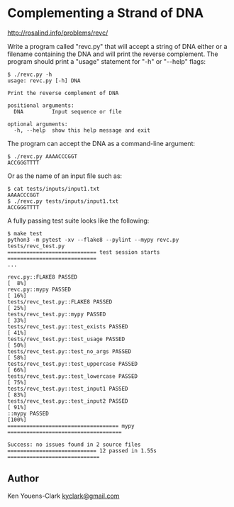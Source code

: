 # Complementing a Strand of DNA

http://rosalind.info/problems/revc/

Write a program called "revc.py" that will accept a string of DNA either or a filename containing the DNA and will print the reverse complement.
The program should print a "usage" statement for "-h" or "--help" flags:

```
$ ./revc.py -h
usage: revc.py [-h] DNA

Print the reverse complement of DNA

positional arguments:
  DNA         Input sequence or file

optional arguments:
  -h, --help  show this help message and exit
```

The program can accept the DNA as a command-line argument:

```
$ ./revc.py AAAACCCGGT
ACCGGGTTTT
```

Or as the name of an input file such as:

```
$ cat tests/inputs/input1.txt
AAAACCCGGT
$ ./revc.py tests/inputs/input1.txt
ACCGGGTTTT
```

A fully passing test suite looks like the following:

```
$ make test
python3 -m pytest -xv --flake8 --pylint --mypy revc.py tests/revc_test.py
============================ test session starts ============================
...

revc.py::FLAKE8 PASSED                                                [  8%]
revc.py::mypy PASSED                                                  [ 16%]
tests/revc_test.py::FLAKE8 PASSED                                     [ 25%]
tests/revc_test.py::mypy PASSED                                       [ 33%]
tests/revc_test.py::test_exists PASSED                                [ 41%]
tests/revc_test.py::test_usage PASSED                                 [ 50%]
tests/revc_test.py::test_no_args PASSED                               [ 58%]
tests/revc_test.py::test_uppercase PASSED                             [ 66%]
tests/revc_test.py::test_lowercase PASSED                             [ 75%]
tests/revc_test.py::test_input1 PASSED                                [ 83%]
tests/revc_test.py::test_input2 PASSED                                [ 91%]
::mypy PASSED                                                         [100%]
=================================== mypy ====================================

Success: no issues found in 2 source files
============================ 12 passed in 1.55s =============================
```

## Author

Ken Youens-Clark <kyclark@gmail.com>
